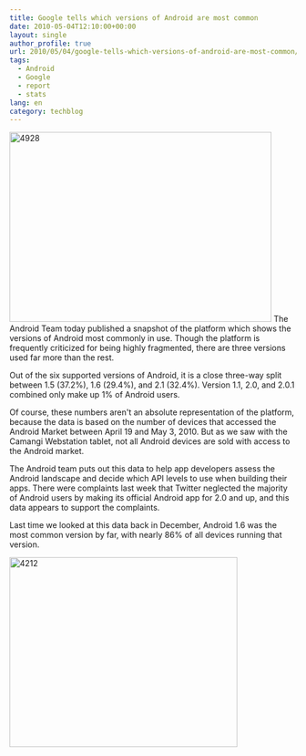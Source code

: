 ```yaml
---
title: Google tells which versions of Android are most common
date: 2010-05-04T12:10:00+00:00
layout: single
author_profile: true
url: 2010/05/04/google-tells-which-versions-of-android-are-most-common/
tags:
  - Android
  - Google
  - report
  - stats
lang: en
category: techblog
---
```

<img title="4928" border="0" alt="4928" src="http://lh4.ggpht.com/_vaUVXcmC3OI/S-AHt1rEouI/AAAAAAAACE8/zMq-W2lwOiA/4928%5B6%5D.jpg?imgmax=800" width="460" height="333" /> The Android Team today published a snapshot of the platform which shows the versions of Android most commonly in use. Though the platform is frequently criticized for being highly fragmented, there are three versions used far more than the rest. 

Out of the six supported versions of Android, it is a close three-way split between 1.5 (37.2%), 1.6 (29.4%), and 2.1 (32.4%). Version 1.1, 2.0, and 2.0.1 combined only make up 1% of Android users. 

Of course, these numbers aren't an absolute representation of the platform, because the data is based on the number of devices that accessed the Android Market between April 19 and May 3, 2010. But as we saw with the Camangi Webstation tablet, not all Android devices are sold with access to the Android market. 

The Android team puts out this data to help app developers assess the Android landscape and decide which API levels to use when building their apps. There were complaints last week that Twitter neglected the majority of Android users by making its official Android app for 2.0 and up, and this data appears to support the complaints. 

Last time we looked at this data back in December, Android 1.6 was the most common version by far, with nearly 86% of all devices running that version. 

<img title="4212" border="0" alt="4212" src="http://lh6.ggpht.com/_vaUVXcmC3OI/S-AHvvuvpfI/AAAAAAAACFA/g7TdRn1uCWI/4212%5B6%5D.jpg?imgmax=800" width="400" height="333" />